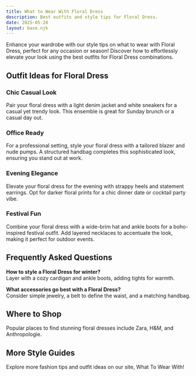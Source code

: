 ```yaml
---  
title: What to Wear With Floral Dress  
description: Best outfits and style tips for Floral Dress.  
date: 2025-05-28  
layout: base.njk  
---
```


Enhance your wardrobe with our style tips on what to wear with Floral Dress, perfect for any occasion or season! Discover how to effortlessly elevate your look using the best outfits for Floral Dress combinations.

## Outfit Ideas for Floral Dress

### Chic Casual Look  
Pair your floral dress with a light denim jacket and white sneakers for a casual yet trendy look. This ensemble is great for Sunday brunch or a casual day out.

### Office Ready  
For a professional setting, style your floral dress with a tailored blazer and nude pumps. A structured handbag completes this sophisticated look, ensuring you stand out at work.

### Evening Elegance  
Elevate your floral dress for the evening with strappy heels and statement earrings. Opt for darker floral prints for a chic dinner date or cocktail party vibe.

### Festival Fun  
Combine your floral dress with a wide-brim hat and ankle boots for a boho-inspired festival outfit. Add layered necklaces to accentuate the look, making it perfect for outdoor events.

## Frequently Asked Questions

**How to style a Floral Dress for winter?**  
Layer with a cozy cardigan and ankle boots, adding tights for warmth.

**What accessories go best with a Floral Dress?**  
Consider simple jewelry, a belt to define the waist, and a matching handbag.

## Where to Shop

Popular places to find stunning floral dresses include Zara, H&M, and Anthropologie.

## More Style Guides

Explore more fashion tips and outfit ideas on our site, What To Wear With!